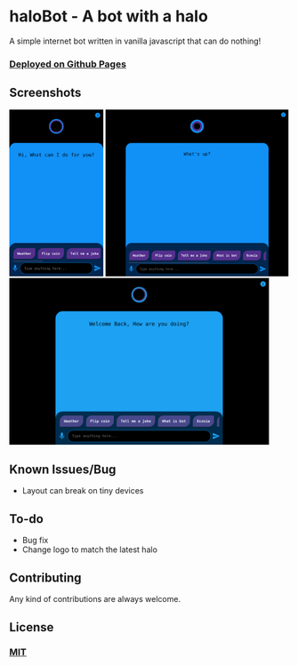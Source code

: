# haloBot - A bot with a halo

A simple internet bot written in vanilla javascript that can do nothing!

### [**Deployed on Github Pages**](https://rokonxr.github.io/bot)

## Screenshots

<img src="./assets/screenshots/phone.png" alt="Phone" height="300"/>
<img src="./assets/screenshots/tablet.png" alt="Tablet" height="300"/>
<img src="./assets/screenshots/laptop.png" alt="laptop" height="300"/>

## Known Issues/Bug

- Layout can break on tiny devices

## To-do

- Bug fix
- Change logo to match the latest halo

## Contributing

Any kind of contributions are always welcome.

## License

### [**MIT**](./LICENSE)
